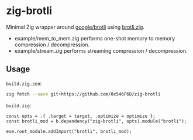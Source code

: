 # zig-brotli

Minimal Zig wrapper around [google/brotli](https://github.com/google/brotli) using [brotli.zig](https://github.com/0x546F6D/brotli.zig).

- example/mem_to_mem.zig performs one-shot memory to memory compression / decompression.
- example/stream.zig performs streaming compression / decompression.

## Usage

`build.zig.zon`:

```sh
zig fetch --save git+https://github.com/0x546F6D/zig-brotli
```

`build.zig`:

```zig
const opts = .{ .target = target, .optimize = optimize };
const brotli_mod = b.dependency("zig-brotli", opts).module("brotli");

exe.root_module.addImport("brotli", brotli_mod);
```
